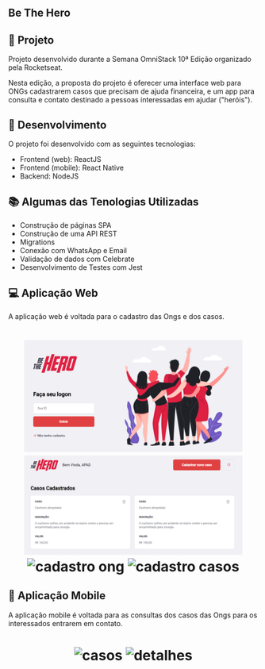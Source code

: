 
## Be The Hero

## 🎯 Projeto

Projeto desenvolvido durante a Semana OmniStack 10ª Edição organizado pela Rocketseat.

Nesta edição, a proposta do projeto é oferecer uma interface web para ONGs cadastrarem casos que precisam de ajuda financeira, e um app para consulta e contato destinado a pessoas interessadas em ajudar ("heróis").

## 🚀 Desenvolvimento
O projeto foi desenvolvido com as seguintes tecnologias: 
* Frontend (web): ReactJS
* Frontend (mobile): React Native
* Backend: NodeJS

## 📚 Algumas das Tenologias Utilizadas

- Construção de páginas SPA
- Construção de uma API REST
- Migrations
- Conexão com WhatsApp e Email
- Validação de dados com Celebrate
- Desenvolvimento de Testes com Jest

## 💻 Aplicação Web

A aplicação web é voltada para o cadastro das Ongs e dos casos.

<h1 align="center">
    <img alt="login" title="Login" src="imagens/login.PNG" width="440px" />
    <img alt="casos" title="Casos" src="imagens/casos.PNG" width="440px" />
    <img alt="cadastro ong" title="Cadastro Ong" src="cadastro_ong/login.PNG" width="440px" />
    <img alt="cadastro casos" title="Cadastro Casos" src="cadastro_incidents_preenchido/login.PNG" width="440px" />
</h1>

## 📱 Aplicação Mobile

A aplicação mobile é voltada para as consultas dos casos das Ongs para os interessados entrarem em contato.

<h1 align="center">
    <img alt="casos" title="Casos" src="screenshots/mobile_casos.PNG" width="220px" />
    <img alt="detalhes" title="Detalhes" src="screenshots/mobile_detail.PNG" width="220px" />
</h1>

